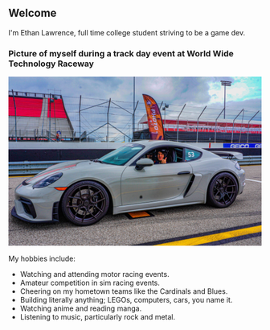 ## Welcome

I'm Ethan Lawrence, full time college student striving to be a game dev. 

### Picture of myself during a track day event at World Wide Technology Raceway

![Myself in a Porsche GT4 Cayman](./assets/images/home/pfp.jpg)

My hobbies include:
* Watching and attending motor racing events.
* Amateur competition in sim racing events.
* Cheering on my hometown teams like the Cardinals and Blues.
* Building literally anything; LEGOs, computers, cars, you name it.
* Watching anime and reading manga.
* Listening to music, particularly rock and metal.
